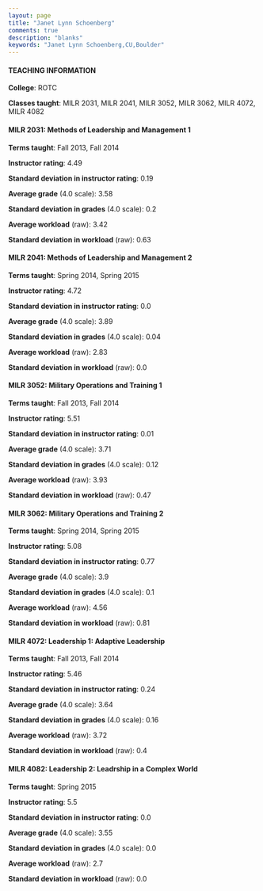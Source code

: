 ```yaml
---
layout: page
title: "Janet Lynn Schoenberg" 
comments: true
description: "blanks"
keywords: "Janet Lynn Schoenberg,CU,Boulder"
---
```

<head>
<script src="https://ajax.googleapis.com/ajax/libs/jquery/2.1.3/jquery.min.js"></script>
<script src="https://dl.dropboxusercontent.com/s/pc42nxpaw1ea4o9/highcharts.js?dl=0"></script>
<!-- <script src="../assets/js/highcharts.js"></script> -->
<style type="text/css">@font-face {
	font-family: "Bebas Neue";
	src: url(https://www.filehosting.org/file/details/544349/BebasNeue Regular.otf) format("opentype");
	}
	h1.Bebas { 
		font-family: "Bebas Neue", Verdana, Tahoma;
	}
</style>
</head>
	   
#### TEACHING INFORMATION

**College**: ROTC

**Classes taught**: MILR 2031, MILR 2041, MILR 3052, MILR 3062, MILR 4072, MILR 4082

#### MILR 2031: Methods of Leadership and Management 1

**Terms taught**: Fall 2013, Fall 2014

**Instructor rating**: 4.49

**Standard deviation in instructor rating**: 0.19

**Average grade** (4.0 scale): 3.58

**Standard deviation in grades** (4.0 scale): 0.2

**Average workload** (raw): 3.42

**Standard deviation in workload** (raw): 0.63

#### MILR 2041: Methods of Leadership and Management 2

**Terms taught**: Spring 2014, Spring 2015

**Instructor rating**: 4.72

**Standard deviation in instructor rating**: 0.0

**Average grade** (4.0 scale): 3.89

**Standard deviation in grades** (4.0 scale): 0.04

**Average workload** (raw): 2.83

**Standard deviation in workload** (raw): 0.0

#### MILR 3052: Military Operations and Training 1

**Terms taught**: Fall 2013, Fall 2014

**Instructor rating**: 5.51

**Standard deviation in instructor rating**: 0.01

**Average grade** (4.0 scale): 3.71

**Standard deviation in grades** (4.0 scale): 0.12

**Average workload** (raw): 3.93

**Standard deviation in workload** (raw): 0.47

#### MILR 3062: Military Operations and Training 2

**Terms taught**: Spring 2014, Spring 2015

**Instructor rating**: 5.08

**Standard deviation in instructor rating**: 0.77

**Average grade** (4.0 scale): 3.9

**Standard deviation in grades** (4.0 scale): 0.1

**Average workload** (raw): 4.56

**Standard deviation in workload** (raw): 0.81

#### MILR 4072: Leadership 1: Adaptive Leadership

**Terms taught**: Fall 2013, Fall 2014

**Instructor rating**: 5.46

**Standard deviation in instructor rating**: 0.24

**Average grade** (4.0 scale): 3.64

**Standard deviation in grades** (4.0 scale): 0.16

**Average workload** (raw): 3.72

**Standard deviation in workload** (raw): 0.4

#### MILR 4082: Leadership 2: Leadrship in a Complex World

**Terms taught**: Spring 2015

**Instructor rating**: 5.5

**Standard deviation in instructor rating**: 0.0

**Average grade** (4.0 scale): 3.55

**Standard deviation in grades** (4.0 scale): 0.0

**Average workload** (raw): 2.7

**Standard deviation in workload** (raw): 0.0

